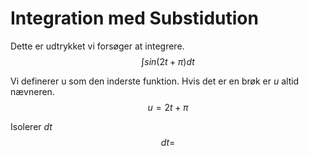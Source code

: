 # Integration med Substidution

Dette er udtrykket vi forsøger at integrere.
$$\int sin(2t + \pi) dt$$

Vi definerer u som den inderste funktion. Hvis det er en brøk er $u$ altid nævneren.
$$u = 2t + \pi$$

Isolerer $dt$
$$dt = $$


